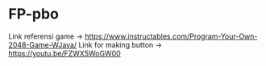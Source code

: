 # FP-pbo

Link referensi game -> https://www.instructables.com/Program-Your-Own-2048-Game-WJava/
Link for making button -> https://youtu.be/FZWX5WoGW00 
